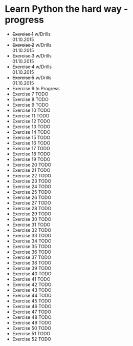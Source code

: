 # Learn Python the hard way - progress

* ~~Exercise 1~~ w/Drills  
01.10.2015
* ~~Exercise 2~~ w/Drills  
01.10.2015
* ~~Exercise 3~~ w/Drills  
01.10.2015
* ~~Exercise 4~~ w/Drills  
01.10.2015
* ~~Exercise 5~~ w/Drills  
01.10.2015
* Exercise 6 In Progress
* Exercise 7 TODO
* Exercise 8 TODO
* Exercise 9 TODO
* Exercise 10 TODO
* Exercise 11 TODO
* Exercise 12 TODO
* Exercise 13 TODO
* Exercise 14 TODO
* Exercise 15 TODO
* Exercise 16 TODO
* Exercise 17 TODO
* Exercise 18 TODO
* Exercise 19 TODO
* Exercise 20 TODO
* Exercise 21 TODO
* Exercise 22 TODO
* Exercise 23 TODO
* Exercise 24 TODO
* Exercise 25 TODO
* Exercise 26 TODO
* Exercise 27 TODO
* Exercise 28 TODO
* Exercise 29 TODO
* Exercise 30 TODO
* Exercise 31 TODO
* Exercise 32 TODO
* Exercise 33 TODO
* Exercise 34 TODO
* Exercise 35 TODO
* Exercise 36 TODO
* Exercise 37 TODO
* Exercise 38 TODO
* Exercise 39 TODO
* Exercise 40 TODO
* Exercise 41 TODO
* Exercise 42 TODO
* Exercise 43 TODO
* Exercise 44 TODO
* Exercise 45 TODO
* Exercise 46 TODO
* Exercise 47 TODO
* Exercise 48 TODO
* Exercise 49 TODO
* Exercise 50 TODO
* Exercise 51 TODO
* Exercise 52 TODO
